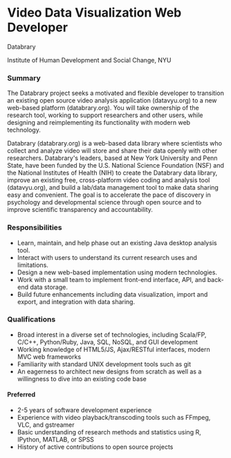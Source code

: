 # Video Data Visualization Web Developer

Databrary

Institute of Human Development and Social Change, NYU

### Summary

The Databrary project seeks a motivated and flexible developer to transition an existing open source video analysis application (datavyu.org) to a new web-based platform (databrary.org).
You will take ownership of the research tool, working to support researchers and other users, while designing and reimplementing its functionality with modern web technology.

Databrary (databrary.org) is a web-based data library where scientists who collect and analyze video will store and share their data openly with other researchers.
Databrary's leaders, based at New York University and Penn State, have been funded by the U.S. National Science Foundation (NSF) and the National Institutes of Health (NIH) to create the Databrary data library, improve an existing free, cross-platform video coding and analysis tool (datavyu.org), and build a lab/data management tool to make data sharing easy and convenient.
The goal is to accelerate the pace of discovery in psychology and developmental science through open source and to improve scientific transparency and accountability.

### Responsibilities

- Learn, maintain, and help phase out an existing Java desktop analysis tool.
- Interact with users to understand its current research uses and limitations.
- Design a new web-based implementation using modern technologies.
- Work with a small team to implement front-end interface, API, and back-end data storage.
- Build future enhancements including data visualization, import and export, and integration with data sharing.

### Qualifications

- Broad interest in a diverse set of technologies, including Scala/FP, C/C++, Python/Ruby, Java, SQL, NoSQL, and GUI development
- Working knowledge of HTML5/JS, Ajax/RESTful interfaces, modern MVC web frameworks
- Familiarity with standard UNIX development tools such as git
- An eagerness to architect new designs from scratch as well as a willingness to dive into an existing code base

#### Preferred

- 2-5 years of software development experience
- Experience with video playback/transcoding tools such as FFmpeg, VLC, and gstreamer
- Basic understanding of research methods and statistics using R, IPython, MATLAB, or SPSS
- History of active contributions to open source projects
